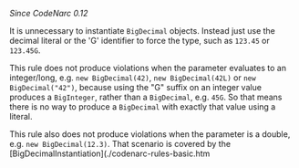 
*Since CodeNarc 0.12*

It is unnecessary to instantiate `BigDecimal` objects. Instead just use the decimal literal
or the 'G' identifier to force the type, such as `123.45` or `123.45G`.

This rule does not produce violations when the parameter evaluates to an integer/long, e.g.
`new BigDecimal(42)`, `new BigDecimal(42L)` or `new BigDecimal("42")`, because using the
"G" suffix on an integer value produces a `BigInteger`, rather than a `BigDecimal`, e.g. `45G`.
So that means there is no way to produce a `BigDecimal` with exactly that value using a literal.

This rule also does not produce violations when the parameter is a double, e.g. `new BigDecimal(12.3)`.
That scenario is covered by the [BigDecimalInstantiation](./codenarc-rules-basic.htm